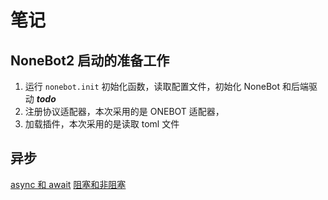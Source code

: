 # 笔记

## NoneBot2 启动的准备工作

1. 运行 `nonebot.init` 初始化函数，读取配置文件，初始化 NoneBot 和后端驱动
***todo***
2. 注册协议适配器，本次采用的是 ONEBOT 适配器，
3. 加载插件，本次采用的是读取 toml 文件

## 异步

[async 和 await](https://blog.csdn.net/qq_43380180/article/details/111573642)
[阻塞和非阻塞](https://segmentfault.com/a/1190000022478666)

